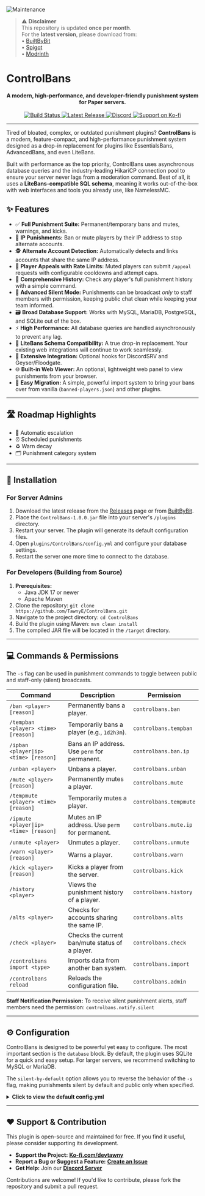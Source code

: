 ![Maintenance](https://img.shields.io/badge/Update_Frequency-Monthly-yellow)
> ⚠️ **Disclaimer**  
> This repository is updated **once per month**.  
> For the **latest version**, please download from:  
> • [BuiltByBit](https://builtbybit.com/resources/controlbans.78397/)  
> • [Spigot](https://www.spigotmc.org/resources/controlbans.129646/)  
> • [Modrinth](https://modrinth.com/plugin/controlbans)

# ControlBans

<p align="center">
  <strong>A modern, high-performance, and developer-friendly punishment system for Paper servers.</strong>
  <br />
  <br />
  <a href="https://github.com/TawnyE/ControlBans/actions">
    <img src="https://img.shields.io/github/actions/workflow/status/TawnyE/ControlBans/build.yml?branch=main&style=for-the-badge" alt="Build Status">
  </a>
  <a href="https://github.com/TawnyE/ControlBans/releases/latest">
    <img src="https://img.shields.io/github/v/release/TawnyE/ControlBans?style=for-the-badge" alt="Latest Release">
  </a>
  <a href="https://discord.gg/xRchyJFkBG">
    <img src="https://img.shields.io/badge/Discord-Join-7289DA?style=for-the-badge&logo=discord" alt="Discord">
  </a>
  <a href="https://ko-fi.com/devtawny">
    <img src="https://img.shields.io/badge/Support-Ko--fi-red?style=for-the-badge&logo=kofi" alt="Support on Ko-fi">
  </a>
</p>

---

Tired of bloated, complex, or outdated punishment plugins? **ControlBans** is a modern, feature-compact, and high-performance punishment system designed as a drop-in replacement for plugins like EssentialsBans, AdvancedBans, and even LiteBans.

Built with performance as the top priority, ControlBans uses asynchronous database queries and the industry-leading HikariCP connection pool to ensure your server never lags from a moderation command. Best of all, it uses a **LiteBans-compatible SQL schema**, meaning it works out-of-the-box with web interfaces and tools you already use, like NamelessMC.

## ✨ Features

-   ✅ **Full Punishment Suite:** Permanent/temporary bans and mutes, warnings, and kicks.
-   🚫 **IP Punishments:** Ban or mute players by their IP address to stop alternate accounts.
-   🕵️ **Alternate Account Detection:** Automatically detects and links accounts that share the same IP address.
-   🎤 **Player Appeals with Rate Limits:** Muted players can submit `/appeal` requests with configurable cooldowns and attempt caps.
-   📜 **Comprehensive History:** Check any player's full punishment history with a simple command.
-   🤫 **Advanced Silent Mode:** Punishments can be broadcast *only* to staff members with permission, keeping public chat clean while keeping your team informed.
-   🗃️ **Broad Database Support:** Works with MySQL, MariaDB, PostgreSQL, and SQLite out of the box.
-   ⚡ **High Performance:** All database queries are handled asynchronously to prevent any lag.
-   🔄 **LiteBans Schema Compatibility:** A true drop-in replacement. Your existing web integrations will continue to work seamlessly.
-   🔗 **Extensive Integration:** Optional hooks for DiscordSRV and Geyser/Floodgate.
-   🌐 **Built-in Web Viewer:** An optional, lightweight web panel to view punishments from your browser.
-   🚚 **Easy Migration:** A simple, powerful import system to bring your bans over from vanilla (`banned-players.json`) and other plugins.

---

## 🛣️ Roadmap Highlights

-   🔁 Automatic escalation
-   ⏰ Scheduled punishments
-   ♻️ Warn decay
-   🗂️ Punishment category system

---

## 🚀 Installation

### For Server Admins
1.  Download the latest release from the [Releases](https://github.com/TawnyE/ControlBans/releases) page or from [BuiltByBit](https://builtbybit.com/resources/controlbans.78397/).
2.  Place the `ControlBans-1.0.0.jar` file into your server's `/plugins` directory.
3.  Restart your server. The plugin will generate its default configuration files.
4.  Open `plugins/ControlBans/config.yml` and configure your database settings.
5.  Restart the server one more time to connect to the database.

### For Developers (Building from Source)
1.  **Prerequisites:**
    *   Java JDK 17 or newer
    *   Apache Maven
2.  Clone the repository: `git clone https://github.com/TawnyE/ControlBans.git`
3.  Navigate to the project directory: `cd ControlBans`
4.  Build the plugin using Maven: `mvn clean install`
5.  The compiled JAR file will be located in the `/target` directory.

---

## 💻 Commands & Permissions

The `-s` flag can be used in punishment commands to toggle between public and staff-only (silent) broadcasts.

| Command                                        | Description                                     | Permission                    |
| ---------------------------------------------- | ----------------------------------------------- | ----------------------------- |
| `/ban <player> [reason]`                       | Permanently bans a player.                      | `controlbans.ban`             |
| `/tempban <player> <time> [reason]`            | Temporarily bans a player (e.g., `1d2h3m`).     | `controlbans.tempban`         |
| `/ipban <player\|ip> <time> [reason]`          | Bans an IP address. Use `perm` for permanent.   | `controlbans.ban.ip`          |
| `/unban <player>`                              | Unbans a player.                                | `controlbans.unban`           |
| `/mute <player> [reason]`                      | Permanently mutes a player.                     | `controlbans.mute`            |
| `/tempmute <player> <time> [reason]`           | Temporarily mutes a player.                     | `controlbans.tempmute`        |
| `/ipmute <player\|ip> <time> [reason]`         | Mutes an IP address. Use `perm` for permanent.  | `controlbans.mute.ip`         |
| `/unmute <player>`                             | Unmutes a player.                               | `controlbans.unmute`          |
| `/warn <player> [reason]`                      | Warns a player.                                 | `controlbans.warn`            |
| `/kick <player> [reason]`                      | Kicks a player from the server.                 | `controlbans.kick`            |
| `/history <player>`                            | Views the punishment history of a player.       | `controlbans.history`         |
| `/alts <player>`                               | Checks for accounts sharing the same IP.        | `controlbans.alts`            |
| `/check <player>`                              | Checks the current ban/mute status of a player. | `controlbans.check`           |
| `/controlbans import <type>`                   | Imports data from another ban system.           | `controlbans.import`          |
| `/controlbans reload`                          | Reloads the configuration file.                 | `controlbans.admin`           |

**Staff Notification Permission:**
To receive silent punishment alerts, staff members need the permission: `controlbans.notify.silent`

---

## ⚙️ Configuration

ControlBans is designed to be powerful yet easy to configure. The most important section is the `database` block. By default, the plugin uses SQLite for a quick and easy setup. For larger servers, we recommend switching to MySQL or MariaDB.

The `silent-by-default` option allows you to reverse the behavior of the `-s` flag, making punishments silent by default and public only when specified.

<details>
<summary><b>Click to view the default config.yml</b></summary>

```yaml
# ControlBans Configuration
# Advanced punishment system with LiteBans compatibility
# Version: 1.0.0

# Database Configuration
database:
  # Database type: mysql, mariadb, postgresql, sqlite
  type: sqlite
  
  # Database connection details (not needed for SQLite)
  host: localhost
  port: 3306
  database: controlbans
  username: root
  password: password
  
  # SQLite file location (relative to plugin data folder)
  sqlite-file: punishments.db
  
  # Connection pool settings
  pool:
    maximum-pool-size: 10
    minimum-idle: 5
    connection-timeout: 30000
    idle-timeout: 300000
    max-lifetime: 1800000

# Alt Account Punishment
alts-punish:
  enabled: false
  # ... and so on

# Punishment Settings
punishments:
  broadcast:
    enabled: true
    console: true
    players: true
    
    # When true, all punishments will be silent (staff-only) unless the -s flag is used to make them public.
    # When false (default), punishments are public unless the -s flag is used to make them silent.
    silent-by-default: false
    
    # Format for broadcasts
    format:
      ban: "&c%player% &7was banned by &c%staff%&7: &f%reason%"
      # ...
```
</details>

---

## ❤️ Support & Contribution

This plugin is open-source and maintained for free. If you find it useful, please consider supporting its development.

*   **Support the Project:** [**Ko-fi.com/devtawny**](https://ko-fi.com/devtawny)
*   **Report a Bug or Suggest a Feature:** [**Create an Issue**](https://github.com/TawnyE/ControlBans/issues)
*   **Get Help:** Join our [**Discord Server**](https://discord.gg/xRchyJFkBG)

Contributions are welcome! If you'd like to contribute, please fork the repository and submit a pull request.
